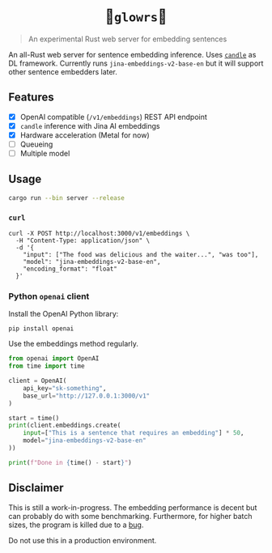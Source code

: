 <div align="center">

# 🚧`glowrs`🚧

</div>


> An experimental Rust web server for embedding sentences

An all-Rust web server for sentence embedding inference. Uses
[`candle`](https://github.com/huggingface/candle) as DL framework. Currently runs `jina-embeddings-v2-base-en` but 
it will support other sentence embedders later.

## Features

- [X] OpenAI compatible (`/v1/embeddings`) REST API endpoint
- [X] `candle` inference with Jina AI embeddings
- [X] Hardware acceleration (Metal for now)
- [ ] Queueing
- [ ] Multiple model

## Usage

```bash
cargo run --bin server --release
```

### `curl`
```shell
curl -X POST http://localhost:3000/v1/embeddings \
  -H "Content-Type: application/json" \
  -d '{
    "input": ["The food was delicious and the waiter...", "was too"], 
    "model": "jina-embeddings-v2-base-en",
    "encoding_format": "float"
  }'

```


### Python `openai` client

Install the OpenAI Python library:
```shell
pip install openai
```

Use the embeddings method regularly.
```python
from openai import OpenAI
from time import time

client = OpenAI(
	api_key="sk-something",
	base_url="http://127.0.0.1:3000/v1"
)

start = time()
print(client.embeddings.create(
	input=["This is a sentence that requires an embedding"] * 50,
	model="jina-embeddings-v2-base-en"
))

print(f"Done in {time() - start}")
```

## Disclaimer

This is still a work-in-progress. The embedding performance is decent but can probably do with some
benchmarking. Furthermore, for higher batch sizes, the program is killed due to a [bug](https://github.com/huggingface/candle/issues/1596).

Do not use this in a production environment. 